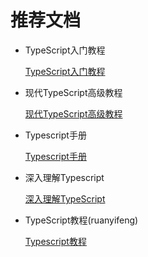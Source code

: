 # 推荐文档

- TypeScript入门教程

  [TypeScript入门教程](https://ts.xcatliu.com/)

- 现代TypeScript高级教程

  [现代TypeScript高级教程](https://www.coding-time.cn/ts/preamble.html)

- Typescript手册
  
  [Typescript手册](https://bosens-china.github.io/Typescript-manual/)

- 深入理解Typescript
  
  [深入理解TypeScript](https://jkchao.github.io/typescript-book-chinese)

- TypeScript教程(ruanyifeng)

  [Typescript教程](https://wangdoc.com/typescript)
